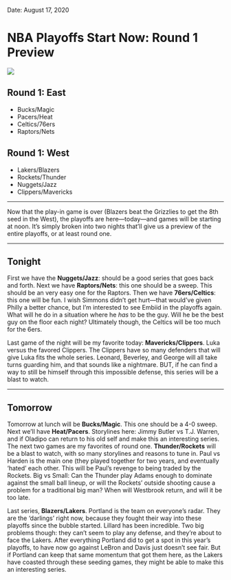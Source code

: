 
Date: August 17, 2020

# NBA Playoffs Start Now: Round 1 Preview

![](https://cdn.vox-cdn.com/thumbor/dEC8U31H26v8yklpsCvfLlK84Cs=/0x0:1200x800/2070x1164/filters:focal(504x304:696x496):format(webp)/cdn.vox-cdn.com/uploads/chorus_image/image/67119933/kram_playoff_odds_lead_17_getty_ringer.116.jpg)

## Round 1: East

- Bucks/Magic
- Pacers/Heat
- Celtics/76ers
- Raptors/Nets

## Round 1: West

- Lakers/Blazers
- Rockets/Thunder
- Nuggets/Jazz
- Clippers/Mavericks

---- 

Now that the play-in game is over (Blazers beat the Grizzlies to get the 8th seed in the West), the playoffs are here—today—and games will be starting at noon. It’s simply broken into two nights that’ll give us a preview of the entire playoffs, or at least round one.

---- 

## Tonight

First we have the **Nuggets/Jazz**: should be a good series that goes back and forth. Next we have **Raptors/Nets**: this one should be a sweep. This should be an very easy one for the Raptors. Then we have **76ers/Celtics**: this one will be fun. I wish Simmons didn’t get hurt—that would’ve given Philly a better chance, but I’m interested to see Embiid in the playoffs again. What will he do in a situation where he *has* to be the guy. Will he be the best guy on the floor each night? Ultimately though, the Celtics will be too much for the 6ers.

Last game of the night will be my favorite today: **Mavericks/Clippers**. Luka versus the favored Clippers. The Clippers have so many defenders that will give Luka fits the whole series. Leonard, Beverley, and George will all take turns guarding him, and that sounds like a nightmare. BUT, if he can find a way to still be himself through this impossible defense, this series will be a blast to watch.

---- 

## Tomorrow

Tomorrow at lunch will be **Bucks/Magic**. This one should be a 4-0 sweep. Next we’ll have **Heat/Pacers**. Storylines here: Jimmy Butler vs T.J. Warren, and if Oladipo can return to his old self and make this an interesting series. The next two games are my favorites of round one. **Thunder/Rockets** will be a blast to watch, with so many storylines and reasons to tune in. Paul vs Harden is the main one (they played together for two years, and eventually ‘hated’ each other. This will be Paul’s revenge to being traded by the Rockets. Big vs Small: Can the Thunder play Adams enough to dominate against the small ball lineup, or will the Rockets’ outside shooting cause a problem for a traditional big man? When will Westbrook return, and will it be too late.

Last series, **Blazers/Lakers**. Portland is the team on everyone’s radar. They are the ‘darlings’ right now, because they fought their way into these playoffs since the bubble started. Lillard has been incredible. Two big problems though: they can’t seem to play any defense, and they’re about to face the Lakers. After everything Portland did to get a spot in this year’s playoffs, to have now go against LeBron and Davis just doesn’t see fair. But if Portland can keep that same momentum that got them here, as the Lakers have coasted through these seeding games, they might be able to make this an interesting series. 
